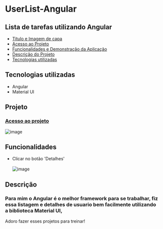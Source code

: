 # UserList-Angular

## Lista de tarefas utilizando Angular
* [Título e Imagem de capa](#Projeto)
* [Acesso ao Projeto]([#acesso-ao-projeto])
* [Funcionalidades e Demonstração da Aplicação](#funcionalidades)
* [Descrição do Projeto](#descrição)
* [Tecnologias utilizadas](#tecnologias-utilizadas)


## Tecnologias utilizadas 
 * Angular
 * Material UI
 
## Projeto
### <a href="https://userlist-angular.netlify.app" target="blank">Acesso ao projeto</a>

![image](https://user-images.githubusercontent.com/99425256/231280717-81028c48-511a-465c-9694-5968b82400fb.png)

## Funcionalidades
- Clicar no botão 'Detalhes' <br><br>
![image](https://user-images.githubusercontent.com/99425256/231281597-86e7c5c9-25cd-4475-9c85-13b864ddf643.png)

## Descrição

### Para mim o Angular é o melhor framework para se trabalhar, fiz essa listagem e detalhes de usuario bem facilmente utilizando a biblioteca Material UI,
Adoro fazer esses projetos para treinar!
